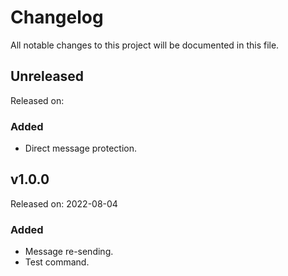 # Changelog
All notable changes to this project will be documented in this file.

## Unreleased
Released on:
### Added
- Direct message protection.

## v1.0.0
Released on: 2022-08-04
### Added
- Message re-sending.
- Test command.
